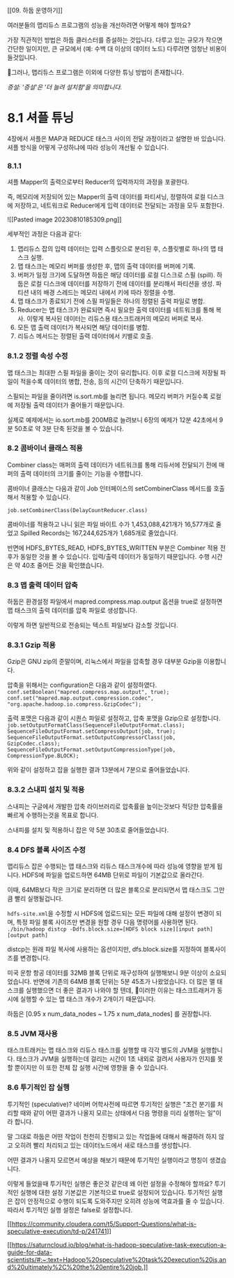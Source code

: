 [[09. 하둡 운영하기]]


여러분들의 맵리듀스 프로그램의 성능을 개선하려면 어떻게 해야 할까요?

가장 직관적인 방법은 하둡 클러스터를 증설하는 것입니다. 다루고 있는 규모가 작으면 간단한 일이지만, 큰 규모에서 (예: 수백 대 이상의 데이터 노드) 다루려면 엄청난 비용이 들것입니다.

그러나, 맵리듀스 프로그램은 이외에 다양한 튜닝 방법이 존재합니다.

*증설: '증설'은 '더 늘려 설치함'을 의미합니다.*


# 8.1 셔플 튜닝

4장에서 셔플은 MAP과 REDUCE 태스크 사이의 전달 과정이라고 설명한 바 있습니다. 셔플 방식을 어떻게 구성하냐에 따라 성능이 개선될 수 있습니다.

### 8.1.1
셔플 Mapper의 출력으로부터 Reducer의 입력까지의 과정을 포괄한다. 

즉, 메모리에 저장되어 있는 Mapper의 출력 데이터를 파티셔닝, 정렬하여 로컬 디스크에 저장하고, 네트워크로 Reducer에게 입력 데이터로 전달되는 과정을 모두 포함한다.

![[Pasted image 20230810185309.png]]

세부적인 과정은 다음과 같다:
1. 맵리듀스 잡의 입력 데이터는 입력 스플릿으로 분리된 후, 스플릿별로 하나의 맵 태스크 실행.
2. 맵 태스크는 메모리 버퍼를 생성한 후, 맵의 출력 데이터를 버퍼에 기록.
3. 버퍼가 일정 크기에 도달하면 하둡은 해당 데이터를 로컬 디스크로 스필 (spill). 하둡은 로컬 디스크에 데이터를 저장하기 전에 데이터를 분리해서 파티션을 생성. 파티션 내의 배경 스레드는 메모리 내에서 키에 따라 정렬을 수행.
4. 맵 태스크가 종료되기 전에 스필 파일들은 하나의 정렬된 출력 파일로 병합.
5. Reducer는 맵 태스크가 완료되면 즉시 필요한 출력 데이터를 네트워크를 통해 복사. 이렇게 복사된 데이터는 리듀스용 태스크트래커의 메모리 버퍼로 복사.
6. 모든 맵 출력 데이터가 복사되면 해당 데이터를 병합.
7. 리듀스 메서드는 정렬된 출력 데이터에서 키별로 호출.

### 8.1.2 정렬 속성 수정

맵 태스크는 최대한 스필 파일을 줄이는 것이 유리합니다. 이후 로컬 디스크에 저장될 파일이 적을수록 데이터의 병합, 전송, 등의 시간이 단축하기 때문입니다.

스필되는 파일을 줄이려면 is.sort.mb를 늘리면 됩니다. 메모리 버퍼가 커질수록 로컬에 저장될 출력 데이터가 줄어들기 때문입니다. 

실제로 예제에서는 io.sort.mb를 200MB로 늘려보니 6장의 예제가 12분 42초에서 9분 50초로 약 3분 단축 된것을 볼 수 있습니다.

### 8.2 콤바이너 클래스 적용

Combiner class는 매퍼의 출력 데이터가 네트워크를 통해 리듀서에 전달되기 전에 매퍼의 출력 데이터의 크기를 줄이는 기능을 수행합니다. 

콤바이너 클래스는 다음과 같이 Job 인터페이스의 setCombinerClass 메서드를 호출해서 적용할 수 있습니다.

`job.setCombinerClass(DelayCountReducer.class)`

콤바이너를 적용하고 나니 읽은 파일 바이트 수가 1,453,088,421개가 16,577개로 줄었고 Spilled Records는 167,244,625개가 1,685개로 줄었습니다.


반면에 HDFS_BYTES_READ, HDFS_BYTES_WRITTEN 부분은 Combiner 적용 전후가 동일한 것을 볼 수 있습니다. 입력/출력 데이터가 동일하기 때문입니다. 수행 시간은 약 40초 줄어든 것을 확인했습니다.

### 8.3 맵 출력 데이터 압축

하둡은 환경설정 파일에서 mapred.compress.map.output 옵션을 true로 설정하면 맵 태스크의 출력 데이터를 압축 파일로 생성합니다.

이렇게 하면 일반적으로 전송되는 텍스트 파일보다 감소할 것입니다. 

### 8.3.1 Gzip 적용
Gzip은 GNU zip의 준말이며, 리눅스에서 파일을 압축할 경우 대부분 Gzip을 이용합니다.

압축을 위해서는 configuration은 다음과 같이 설정하였다.
`conf.setBoolean("mapred.compress.map.output", true);`
`conf.set("mapred.map.output.compression.codec", "org.apache.hadoop.io.compress.GzipCodec");`

출력 포맷은 다음과 같이 시퀀스 파일로 설정하고, 압축 포맷을 Gzip으로 설정합니다.
`job.setOutputFormatClass(SequenceFileOutputFormat.class);`
`SequenceFileOutputFormat.setCompressOutput(job, true);`
`SequenceFileOutputFormat.setOutputCompressorClass(job, GzipCodec.class);`
`SequenceFileOutputFormat.setOutputCompressionType(job, CompressionType.BLOCK);`

위와 같이 설정하고 잡을 실행한 결과 13분에서 7분으로 줄어들었습니다.

### 8.3.2 스내피 설치 및 적용
스내피는 구글에서 개발한 압축 라이브러리로 압축률을 높이는것보다 적당한 압축률을 빠르게 수행하는것을 목표로 합니다. 

스내피를 설치 및 적용하니 잡은 약 5분 30초로 줄어들었습니다.


### 8.4 DFS 블록 사이즈 수정
맵리듀스 잡은 수행되는 맵 태스크와 리듀스 태스크개수에 따라 성능에 영향을 받게 됩니다. HDFS에 파일을 업로드하면 64MB 단위로 파일이 기본값으로 올라간다.

이때, 64MB보다 작은 크기로 분리하면 더 많은 블록으로 분리되면서 맵 태스크도 그만큼 빨리 실행될겁니다. 

`hdfs-site.xml`을 수정할 시 HDFS에 업로드되는 모든 파일에 대해 설정이 변경이 되며, 특정 파일 블록 사이즈만 변경을 원할 경우 다음 명령어를 사용하면 된다.
`./bin/hadoop distcp -Ddfs.block.size=[HDFS block size][input path][output path]`

distcp는 원래 파일 복사에 사용하는 옵션이지만, dfs.block.size를 지정하여 블록사이즈를 변경합니다.

미국 운항 항공 데이터를 32MB 블록 단위로 재구성하여 실행해보니 9분 이상이 소요되었습니다. 반면에 기존의 64MB 블록 단위는 5분 45초가 나왔었습니다. 더 많은 맬 태스크를 실행했으면 더 좋은 결과가 나와야 할 텐데, 이러한 이유는 태스크트래커가 동시에 실행할 수 있는 맵 태스크 개수가 2개이기 때문입니다. 

하둡은 [0.95 x num_data_nodes ~ 1.75 x num_data_nodes] 를 권장합니다.



### 8.5 JVM 재사용
태스크트래커는 맵 태스크와 리듀스 태스크를 실행할 때 각각 별도의 JVM을 실행합니다. 태스크가 JVM을 실행하는데 걸리는 시간이 1초 내외로 걸려서 사용자가 인지를 못할 뿐이지만 이 또한 전체 잡 실행 시간에 영향을 줄 수 있습니다. 

### 8.6 투기적인 잡 실행
투기적인 (speculative)?
네이버 어학사전에 따르면 투기적인 실행은 "조건 분기를 처리할 때와 같이 어떤 결과가 나올지 모르는 상태에서 다음 명령을 미리 실행하는 일"이라 합니다.

말 그대로 하둡은 어떤 작업이 천천히 진행되고 있는 작업들에 대해서 해결하려 하지 않고 오히려 빨리 처리되고 있는 데이터노드에서 새로 태스크를 생성합니다.

어떤 결과가 나올지 모르면서 예상을 해보기 때문에 투기적인 실행이라고 명칭이 생겼습니다.


이렇게 들었을때 투기적인 실행은 좋은것 같은데 왜 이런 설정을 수정해야 할까요? 투기적인 실행에 대한 설정 기본값은 기본적으로 true로 설정되어 있습니다. 투기적인 실행은 잡이 안정적으로 수행이 되도록 도와주지만 오히려 성능에 역효과를 줄 수 있습니다. 따라서 투기적인 실행 설정은 false로 설정합니다.


[[https://community.cloudera.com/t5/Support-Questions/what-is-speculative-execution/td-p/241741]]

[[https://saturncloud.io/blog/what-is-hadoop-speculative-task-execution-a-guide-for-data-scientists/#:~:text=Hadoop%20speculative%20task%20execution%20is,and%20ultimately%2C%20the%20entire%20job.]]



